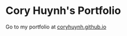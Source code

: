 # Cory Huynh's Portfolio

Go to my portfolio at [coryhuynh.github.io](https://coryhuynh.github.io/)
